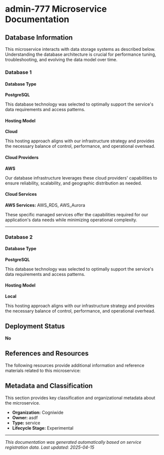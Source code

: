 # admin-777 Microservice Documentation

## Database Information

This microservice interacts with data storage systems as described below. Understanding the database architecture is crucial for performance tuning, troubleshooting, and evolving the data model over time.

### Database 1

#### Database Type

**PostgreSQL**

This database technology was selected to optimally support the service's data requirements and access patterns.

#### Hosting Model

**Cloud**

This hosting approach aligns with our infrastructure strategy and provides the necessary balance of control, performance, and operational overhead.

#### Cloud Providers

**AWS**

Our database infrastructure leverages these cloud providers' capabilities to ensure reliability, scalability, and geographic distribution as needed.

#### Cloud Services

**AWS Services:** AWS_RDS, AWS_Aurora

These specific managed services offer the capabilities required for our application's data needs while minimizing operational complexity.

---

### Database 2

#### Database Type

**PostgreSQL**

This database technology was selected to optimally support the service's data requirements and access patterns.

#### Hosting Model

**Local**

This hosting approach aligns with our infrastructure strategy and provides the necessary balance of control, performance, and operational overhead.

## Deployment Status

**No**

## References and Resources

The following resources provide additional information and reference materials related to this microservice:

## Metadata and Classification

This section provides key classification and organizational metadata about the microservice.

- **Organization:** Cogniwide
- **Owner:** asdf
- **Type:** service
- **Lifecycle Stage:** Experimental
---

*This documentation was generated automatically based on service registration data. Last updated: 2025-04-15*

